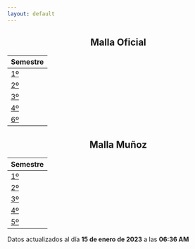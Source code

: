 ```yaml
---
layout: default
---
```


<h2 style="text-align: center;">Malla Oficial</h2>

| Semestre |
| -------- |
| <a href="oficial/1">1º</a> |
| <a href="oficial/2">2º</a> |
| <a href="oficial/3">3º</a> |
| <a href="oficial/4">4º</a> |
| <a href="oficial/6">6º</a> |

<h2 style="text-align: center;">Malla Muñoz</h2>

| Semestre |
| -------- |
| <a href="munoz/1">1º</a> |
| <a href="munoz/2">2º</a> |
| <a href="munoz/3">3º</a> |
| <a href="munoz/4">4º</a> |
| <a href="munoz/5">5º</a> |

<p class_="text-center text-muted">Datos actualizados al día <b>15 de enero de 2023</b> a las <b>06:36 AM</b></p>